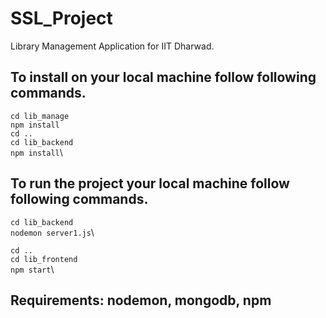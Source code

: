 # SSL_Project
Library Management Application for IIT Dharwad.

## To install on your local machine follow following commands.

```cd lib_manage```\
```npm install ```\
```cd ..```\
```cd lib_backend```\
```npm install```\

## To run the project your local machine follow following commands.

```cd lib_backend```\
```nodemon server1.js```\

```cd ..```\
```cd lib_frontend```\
```npm start```\

## Requirements: nodemon, mongodb, npm
